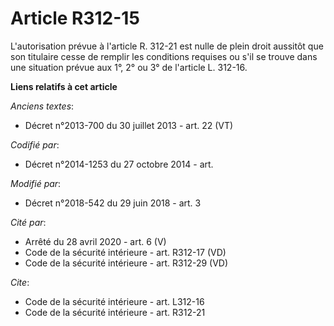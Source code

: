 # Article R312-15

L'autorisation prévue à l'article R. 312-21 est nulle de plein droit aussitôt que son titulaire cesse de remplir les
conditions requises ou s'il se trouve dans une situation prévue aux 1°, 2° ou 3° de l'article L. 312-16.

**Liens relatifs à cet article**

_Anciens textes_:

  - Décret n°2013-700 du 30 juillet 2013 - art. 22 (VT)

_Codifié par_:

  - Décret n°2014-1253 du 27 octobre 2014 - art.

_Modifié par_:

  - Décret n°2018-542 du 29 juin 2018 - art. 3

_Cité par_:

  - Arrêté du 28 avril 2020 - art. 6 (V)
  - Code de la sécurité intérieure - art. R312-17 (VD)
  - Code de la sécurité intérieure - art. R312-29 (VD)

_Cite_:

  - Code de la sécurité intérieure - art. L312-16
  - Code de la sécurité intérieure - art. R312-21
